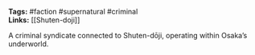 **Tags:** #faction #supernatural #criminal  
**Links:** [[Shuten-doji]]

A criminal syndicate connected to Shuten-dōji, operating within Osaka’s underworld.